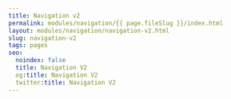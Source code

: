 ```yaml
---
title: Navigation v2
permalink: modules/navigation/{{ page.fileSlug }}/index.html
layout: modules/navigation/navigation-v2.html
slug: navigation-v2
tags: pages
seo:
  noindex: false
  title: Navigation V2
  og:title: Navigation V2
  twitter:title: Navigation V2
---
```



